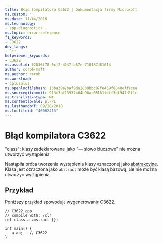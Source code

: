 ```yaml
---
title: Błąd kompilatora C3622 | Dokumentacja firmy Microsoft
ms.custom: ''
ms.date: 11/04/2016
ms.technology:
- cpp-diagnostics
ms.topic: error-reference
f1_keywords:
- C3622
dev_langs:
- C++
helpviewer_keywords:
- C3622
ms.assetid: 02836f78-0cf2-4947-b87e-710187d81014
author: corob-msft
ms.author: corob
ms.workload:
- cplusplus
ms.openlocfilehash: 13ba39a2baf9da2039bbc97fe459f8840effacea
ms.sourcegitcommit: 913c3bf23937b64b90ac05181fdff3df947d9f1c
ms.translationtype: MT
ms.contentlocale: pl-PL
ms.lasthandoff: 09/18/2018
ms.locfileid: "46062413"
---
```

# <a name="compiler-error-c3622"></a>Błąd kompilatora C3622

"class": klasy zadeklarowanej jako "— słowo kluczowe" nie można utworzyć wystąpienia

Nastąpiła próba tworzenia wystąpienia klasy oznaczonej jako [abstrakcyjne](../../windows/abstract-cpp-component-extensions.md). Klasa jest oznaczona jako `abstract` może być klasą bazową, ale nie można utworzyć wystąpienia.

## <a name="example"></a>Przykład

Poniższy przykład spowoduje wygenerowanie C3622.

```
// C3622.cpp
// compile with: /clr
ref class a abstract {};

int main() {
   a aa;   // C3622
}
```
